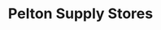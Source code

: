 ---
title: "Pelton Supply Stores"
url: /chester-le-street/pelton-supply-stores/
shop: convenience
---